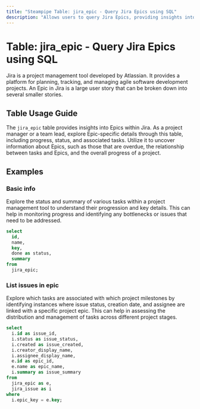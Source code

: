 ```yaml
---
title: "Steampipe Table: jira_epic - Query Jira Epics using SQL"
description: "Allows users to query Jira Epics, providing insights into the progress, status, and details of each epic within a Jira project."
---
```


# Table: jira_epic - Query Jira Epics using SQL

Jira is a project management tool developed by Atlassian. It provides a platform for planning, tracking, and managing agile software development projects. An Epic in Jira is a large user story that can be broken down into several smaller stories.

## Table Usage Guide

The `jira_epic` table provides insights into Epics within Jira. As a project manager or a team lead, explore Epic-specific details through this table, including progress, status, and associated tasks. Utilize it to uncover information about Epics, such as those that are overdue, the relationship between tasks and Epics, and the overall progress of a project.

## Examples

### Basic info
Explore the status and summary of various tasks within a project management tool to understand their progression and key details. This can help in monitoring progress and identifying any bottlenecks or issues that need to be addressed.

```sql
select
  id,
  name,
  key,
  done as status,
  summary
from
  jira_epic;
```

### List issues in epic
Explore which tasks are associated with which project milestones by identifying instances where issue status, creation date, and assignee are linked with a specific project epic. This can help in assessing the distribution and management of tasks across different project stages.

```sql
select
  i.id as issue_id,
  i.status as issue_status,
  i.created as issue_created,
  i.creator_display_name,
  i.assignee_display_name,
  e.id as epic_id,
  e.name as epic_name,
  i.summary as issue_summary
from
  jira_epic as e,
  jira_issue as i
where
  i.epic_key = e.key;
```